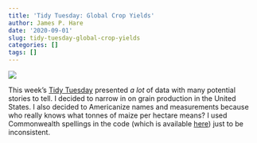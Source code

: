 ```yaml
---
title: 'Tidy Tuesday: Global Crop Yields'
author: James P. Hare
date: '2020-09-01'
slug: tidy-tuesday-global-crop-yields
categories: []
tags: []
---
```


![](https://raw.githubusercontent.com/jamesphare/tidytuesday/fe94164b21b8ce015f7ec7d309cb5b8846f5cd77/20200901/global_crop_yields_files/figure-gfm/plot-1.png)<!-- -->

This week’s [Tidy
Tuesday](https://github.com/rfordatascience/tidytuesday/blob/fef6e442ac38e55edbdd91c1c19736f5ccdb9579/data/2020/2020-09-01/readme.md)
presented *a lot* of data with many potential stories to tell. I decided
to narrow in on grain production in the United States. I also decided to
Americanize names and measurements because who really knows what tonnes
of maize per hectare means? I used Commonwealth spellings in the code
(which is available [here](https://github.com/jamesphare/tidytuesday/blob/fe94164b21b8ce015f7ec7d309cb5b8846f5cd77/20200901/global_crop_yields.Rmd)) just to be
inconsistent.